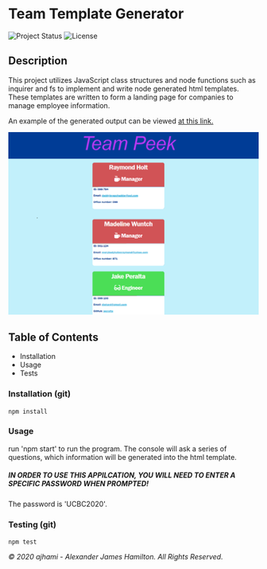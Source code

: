 # Team Template Generator

![Project Status](https://img.shields.io/badge/status-ready-green)
![License](https://img.shields.io/badge/License-mit-blue)

## Description
This project utilizes JavaScript class structures and node functions such as inquirer and fs to implement and write node generated html templates. These templates are written to form a landing page for companies to manage employee information.

An example of the generated output can be viewed [at this link.](https://ajhami.github.io/team_manager/Develop/output/team.html)

![application screenshot](https://github.com/ajhami/team_manager/blob/master/Assets/project_screenshot.PNG)

## Table of Contents
- Installation
- Usage
- Tests

### Installation (git)
```git
npm install
```
### Usage
run 'npm start' to run the program. The console will ask a series of questions, which information will be generated into the html template. 

##### IN ORDER TO USE THIS APPILCATION, YOU WILL NEED TO ENTER A SPECIFIC PASSWORD WHEN PROMPTED!

The password is 'UCBC2020'.


### Testing (git)
```git
npm test
```

*© 2020 ajhami - Alexander James Hamilton. All Rights Reserved.*
